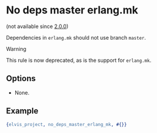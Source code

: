 # No deps master erlang.mk

(not available since [2.0.0](https://github.com/inaka/elvis_core/releases/tag/2.0.0))

Dependencies in `erlang.mk` should not use branch `master`.

> [!WARNING]
> This rule is now deprecated, as is the support for `erlang.mk`.

## Options

- None.

## Example

```erlang
{elvis_project, no_deps_master_erlang_mk, #{}}
```
